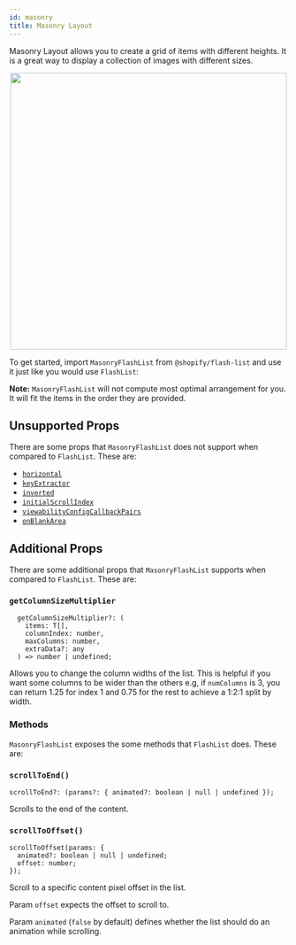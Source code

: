 ```yaml
---
id: masonry
title: Masonry Layout
---
```


Masonry Layout allows you to create a grid of items with different heights. It is a great way to display a collection of images with different sizes.

<div align="center">
<img src="https://user-images.githubusercontent.com/7811728/188055598-41f5c961-0dd0-4bb9-bc6e-22d78596a036.png" height="500"/>
</div>

To get started, import `MasonryFlashList` from `@shopify/flash-list` and use it just like you would use `FlashList`:

**Note:** `MasonryFlashList` will not compute most optimal arrangement for you. It will fit the items in the order they are provided.

## Unsupported Props

There are some props that `MasonryFlashList` does not support when compared to `FlashList`. These are:

- [`horizontal`](../fundamentals/usage.md#horizontal)
- [`keyExtractor`](../fundamentals/usage.md#keyextractor)
- [`inverted`](../fundamentals/usage.md#inverted)
- [`initialScrollIndex`](../fundamentals/usage.md#initialscrollindex)
- [`viewabilityConfigCallbackPairs`](../fundamentals/usage.md#viewabilityconfigcallbackpairs)
- [`onBlankArea`](../fundamentals/usage.md#onblankarea)

## Additional Props

There are some additional props that `MasonryFlashList` supports when compared to `FlashList`. These are:

### `getColumnSizeMultiplier`

```tsx
  getColumnSizeMultiplier?: (
    items: T[],
    columnIndex: number,
    maxColumns: number,
    extraData?: any
  ) => number | undefined;
```

Allows you to change the column widths of the list. This is helpful if you want some columns to be wider than the others e.g, if `numColumns` is 3, you can return 1.25 for index 1 and 0.75 for the rest to achieve a 1:2:1 split by width.

### Methods

`MasonryFlashList` exposes the some methods that `FlashList` does. These are:

### `scrollToEnd()`

```tsx
scrollToEnd?: (params?: { animated?: boolean | null | undefined });
```

Scrolls to the end of the content.

### `scrollToOffset()`

```tsx
scrollToOffset(params: {
  animated?: boolean | null | undefined;
  offset: number;
});
```

Scroll to a specific content pixel offset in the list.

Param `offset` expects the offset to scroll to.

Param `animated` (`false` by default) defines whether the list should do an animation while scrolling.
